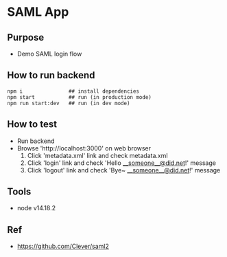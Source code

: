 SAML App
======

## Purpose
* Demo SAML login flow

## How to run backend
```
npm i               ## install dependencies
npm start           ## run (in production mode)
npm run start:dev   ## run (in dev mode)
```

## How to test
* Run backend
* Browse 'http://localhost:3000' on web browser
  1. Click 'metadata.xml' link and check metadata.xml
  2. Click 'login' link and check 'Hello __someone__@did.net!' message
  3. Click 'logout' link and check 'Bye~ __someone__@did.net!' message

## Tools
* node v14.18.2

## Ref
* https://github.com/Clever/saml2
